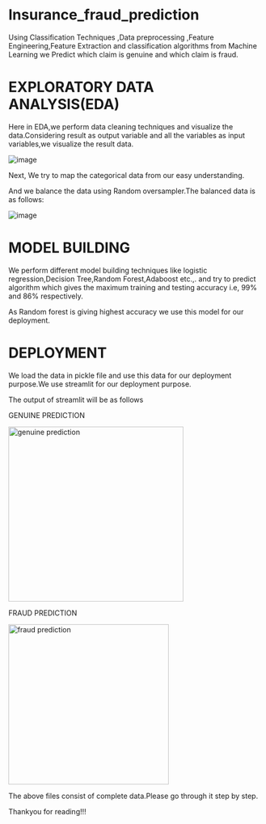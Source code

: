 # Insurance_fraud_prediction

Using Classification Techniques ,Data preprocessing ,Feature Engineering,Feature Extraction and classification algorithms from Machine Learning we Predict which claim is genuine and which claim is fraud.

# EXPLORATORY DATA ANALYSIS(EDA)
Here in EDA,we perform data cleaning techniques and visualize the data.Considering result as output variable and all the variables as input variables,we visualize the result data.

![image](https://user-images.githubusercontent.com/98581209/167898125-32cc7a92-ba5e-4078-8ea4-3eb4ef5839b2.png)

Next, We try to map the categorical data from our easy understanding.

And we balance the data using Random oversampler.The balanced data is as follows:

![image](https://user-images.githubusercontent.com/98581209/167898794-8e5a1f08-7c0d-42e1-bfe2-c6938f1cafad.png)

# MODEL BUILDING
We perform different model building techniques like logistic regression,Decision Tree,Random Forest,Adaboost etc.,. and try to predict algorithm which gives the maximum training and testing accuracy i.e, 99% and 86% respectively.

As Random forest is giving highest accuracy we use this model for our deployment.

# DEPLOYMENT
We load the data in pickle file and use this data for our deployment purpose.We use streamlit for our deployment purpose.

The output of streamlit will be as follows

GENUINE PREDICTION

<img width="346" alt="genuine prediction" src="https://user-images.githubusercontent.com/98581209/167900797-25d0b4ab-df85-43e1-9e22-0c92e7e5cc66.png">

FRAUD PREDICTION

<img width="317" alt="fraud prediction" src="https://user-images.githubusercontent.com/98581209/167900848-05ba60df-b46a-4a54-a438-4586e6144911.png">

The above files consist of complete data.Please go through it step by step.

Thankyou for reading!!!

